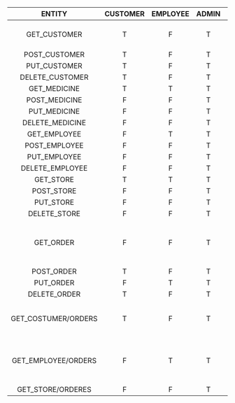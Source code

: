 |       ENTITY        | CUSTOMER | EMPLOYEE | ADMIN |                  COMMENT                  | STATUS |
|:-------------------:|:--------:|:--------:|:-----:|:-----------------------------------------:|:------:|
|    GET_CUSTOMER     |    T     |    F     |   T   |           ALL CUSTOMER DETAILS            |  DONE  |
|    POST_CUSTOMER    |    T     |    F     |   T   |                                           |  DONE  |
|    PUT_CUSTOMER     |    T     |    F     |   T   |                                           |  DONE  |
|   DELETE_CUSTOMER   |    T     |    F     |   T   |                                           |  DONE  |
|    GET_MEDICINE     |    T     |    T     |   T   |                                           |  DONE  |
|    POST_MEDICINE    |    F     |    F     |   T   |                                           |  DONE  |
|    PUT_MEDICINE     |    F     |    F     |   T   |                                           |  DONE  |
|   DELETE_MEDICINE   |    F     |    F     |   T   |                                           |  DONE  |
|    GET_EMPLOYEE     |    F     |    T     |   T   |                                           |  DONE  |
|    POST_EMPLOYEE    |    F     |    F     |   T   |                                           |  DONE  |
|    PUT_EMPLOYEE     |    F     |    F     |   T   |                                           |  DONE  |
|   DELETE_EMPLOYEE   |    F     |    F     |   T   |                                           |  DONE  |
|      GET_STORE      |    T     |    T     |   T   |                                           |  DONE  |
|     POST_STORE      |    F     |    F     |   T   |                                           |  DONE  |
|      PUT_STORE      |    F     |    F     |   T   |                                           |  DONE  |
|    DELETE_STORE     |    F     |    F     |   T   |                                           |  DONE  |
|      GET_ORDER      |    F     |    F     |   T   |     ADMIN - ALL ORDERS OF ALL STORES      |  DONE  |
|     POST_ORDER      |    T     |    F     |   T   |                                           |  DONE  |
|      PUT_ORDER      |    F     |    T     |   T   |                                           |  DONE  |
|    DELETE_ORDER     |    T     |    F     |   T   |                                           |  DONE  |
| GET_COSTUMER/ORDERS |    T     |    F     |   T   |      CUSTOMER - ONLY CUSTOMER ORDERS      |  DONE  |
| GET_EMPLOYEE/ORDERS |    F     |    T     |   T   | EMPLOYEE  - ALL ORDERS OF THE EMP'S STORE |  DONE  |
|  GET_STORE/ORDERES  |    F     |    F     |   T   |                                           | DONE*  |